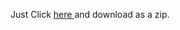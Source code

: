 <html>
<head>
	<title>macOS cursors for Windows</title>
	<link rel="shortcut icon" C:\Users\Guest\Desktop\DAGGER\Progammin'\Programmin'.ico" />
	
</head>
<body>
<p>
	Just Click
	<a href="https://github.com/TechnoBoy101/macOS-cursors-for-Windows.git">
		here
	</a>
	and download as a zip.
	</p>
